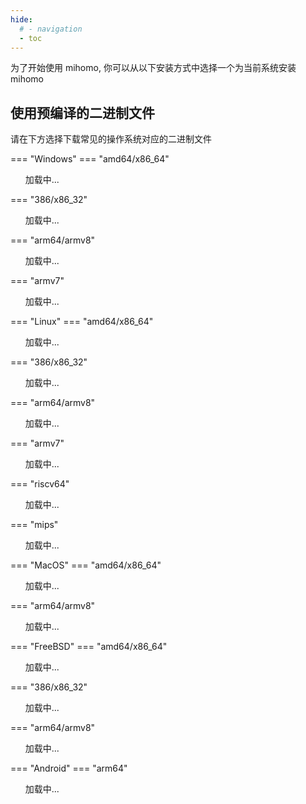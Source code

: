 ```yaml
---
hide:
  # - navigation
  - toc
---
```


为了开始使用 mihomo, 你可以从以下安装方式中选择一个为当前系统安装 mihomo

## 使用预编译的二进制文件

请在下方选择下载常见的操作系统对应的二进制文件

=== "Windows"
    === "amd64/x86_64"
        <div id="download-section">
          <div id="windows-amd64">
            <ul id="download-list-windows-amd64">加载中...</ul>
          </div>
        </div>
    === "386/x86_32"
        <div id="download-section">
          <div id="windows-386">
            <ul id="download-list-windows-386">加载中...</ul>
          </div>
        </div>
    === "arm64/armv8"
        <div id="download-section">
          <div id="windows-arm64">
            <ul id="download-list-windows-arm64">加载中...</ul>
          </div>
        </div>
    === "armv7"
        <div id="download-section">
          <div id="windows-arm32v7">
            <ul id="download-list-windows-arm32v7">加载中...</ul>
          </div>
        </div>

=== "Linux"
    === "amd64/x86_64"
        <div id="download-section">
          <div id="linux-amd64">
            <ul id="download-list-linux-amd64">加载中...</ul>
          </div>
        </div>
    === "386/x86_32"
        <div id="download-section">
          <div id="linux-386">
            <ul id="download-list-linux-386">加载中...</ul>
          </div>
        </div>
    === "arm64/armv8"
        <div id="download-section">
          <div id="linux-arm64">
            <ul id="download-list-linux-arm64">加载中...</ul>
          </div>
        </div>
    === "armv7"
        <div id="download-section">
          <div id="linux-armv7">
            <ul id="download-list-linux-armv7">加载中...</ul>
          </div>
        </div>
    === "riscv64"
        <div id="download-section">
          <div id="linux-riscv64">
            <ul id="download-list-linux-riscv64">加载中...</ul>
          </div>
        </div>
    === "mips"
        <div id="download-section">
          <div id="linux-mips">
            <ul id="download-list-linux-mips">加载中...</ul>
          </div>
        </div>

=== "MacOS"
    === "amd64/x86_64"
        <div id="download-section">
          <div id="darwin-amd64">
            <ul id="download-list-darwin-amd64">加载中...</ul>
          </div>
        </div>
    === "arm64/armv8"
        <div id="download-section">
          <div id="darwin-arm64">
            <ul id="download-list-darwin-arm64">加载中...</ul>
          </div>
        </div>

=== "FreeBSD"
    === "amd64/x86_64"
        <div id="download-section">
          <div id="freebsd-amd64">
            <ul id="download-list-freebsd-amd64">加载中...</ul>
          </div>
        </div>
    === "386/x86_32"
        <div id="download-section">
          <div id="freebsd-386">
            <ul id="download-list-freebsd-386">加载中...</ul>
          </div>
        </div>
    === "arm64/armv8"
        <div id="download-section">
          <div id="freebsd-arm64">
            <ul id="download-list-freebsd-arm64">加载中...</ul>
          </div>
        </div>

=== "Android"
    === "arm64"
        <div id="download-section">
          <div id="android-arm64">
            <ul id="download-list-android-arm64">加载中...</ul>
          </div>
        </div>


<script>
  const downloadSections = {
    'windows-amd64': document.getElementById('download-list-windows-amd64'),
    'windows-386': document.getElementById('download-list-windows-386'),
    'windows-arm64': document.getElementById('download-list-windows-arm64'),
    'windows-arm32v7': document.getElementById('download-list-windows-arm32v7'),
    'linux-amd64': document.getElementById('download-list-linux-amd64'),
    'linux-386': document.getElementById('download-list-linux-386'),
    'linux-arm64': document.getElementById('download-list-linux-arm64'),
    'linux-armv7': document.getElementById('download-list-linux-armv7'),
    'linux-riscv64': document.getElementById('download-list-linux-riscv64'),
    'linux-mips': document.getElementById('download-list-linux-mips'),
    'darwin-amd64': document.getElementById('download-list-darwin-amd64'),
    'darwin-arm64': document.getElementById('download-list-darwin-arm64'),
    'freebsd-amd64': document.getElementById('download-list-freebsd-amd64'),
    'freebsd-386': document.getElementById('download-list-freebsd-386'),
    'freebsd-arm64': document.getElementById('download-list-freebsd-arm64'),
    'android-arm64': document.getElementById('download-list-android-arm64'),
  }

  const fileList = []
  const githubLink = 'https://github.com/MetaCubeX/mihomo/releases'

  const getFileList = async () => {
    const link = 'https://api.github.com/repos/MetaCubeX/mihomo/releases/tags/Prerelease-Alpha'
    const { assets } = await fetch(link).then(r => r.json())
    assets.forEach(({ name, browser_download_url: url }) => {
      fileList.push({ name, url })
    })
  }

  const updateDownloadLinks = () => {
    for (const sectionId in downloadSections) {
      const section = downloadSections[sectionId]
      section.innerHTML = ''

      const filteredFiles = fileList.filter(({ name }) => name.includes(sectionId))

      filteredFiles.forEach(({ name, url }) => {
        const listItem = document.createElement('li')
        const link = document.createElement('a')
        link.textContent = name
        link.download = name
        link.href = url
        listItem.appendChild(link)
        section.appendChild(listItem)
      })

      section.style.display = filteredFiles.length > 0 ? 'block' : 'none'
    }
  }

  getFileList().then(() => {
    updateDownloadLinks()
  }, () => {
    for (const sectionId in downloadSections) {
      downloadSections[sectionId].innerHTML = `加载失败，您可以在 github 下载 mihomo 的内核二进制文件： <a href="${githubLink}" target="_blank">github release</a>`
    }
  })
</script>
